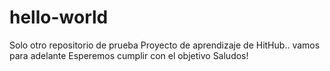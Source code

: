 # hello-world
Solo otro repositorio de prueba
Proyecto de aprendizaje de HitHub.. vamos para adelante
Esperemos cumplir con el objetivo
Saludos!
